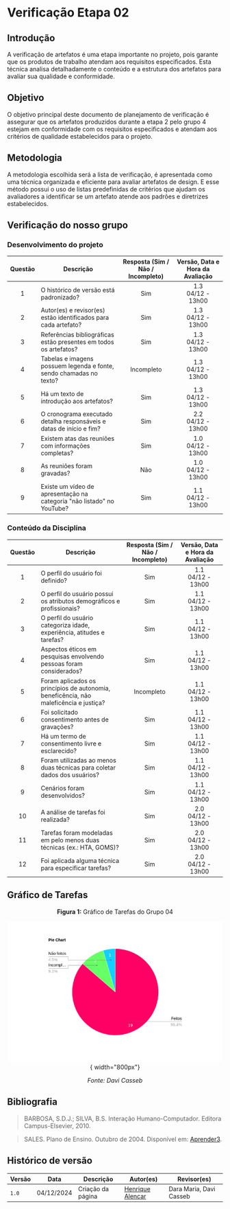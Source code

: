 # Verificação Etapa 02

## Introdução
A verificação de artefatos é uma etapa importante no projeto, pois garante que os produtos de trabalho atendam aos requisitos especificados. Esta técnica analisa detalhadamente o conteúdo e a estrutura dos artefatos para avaliar sua qualidade e conformidade.

## Objetivo
O objetivo principal deste documento de planejamento de verificação é assegurar que os artefatos produzidos durante a etapa 2 pelo grupo 4 estejam em conformidade com os requisitos especificados e atendam aos critérios de qualidade estabelecidos para o projeto. 

## Metodologia 
A metodologia escolhida será a lista de verificação, é apresentada como uma técnica organizada e eficiente para avaliar artefatos de design. E esse método possui o uso de listas predefinidas de critérios que ajudam os avaliadores a identificar se um artefato atende aos padrões e diretrizes estabelecidos. 

## Verificação do nosso grupo

### Desenvolvimento do projeto 

<center>

| **Questão** | **Descrição** | **Resposta (Sim / Não / Incompleto)** | **Versão, Data e Hora da Avaliação** |
|:-----------:|---------------|:-------------------------------------:|:------------------------------------:| 
| 1           | O histórico de versão está padronizado?              |  Sim                                     |         1.3 <br> 04/12 - 13h00                     |
| 2           | Autor(es) e revisor(es) estão identificados para cada artefato? |      Sim                          |        1.3 <br> 04/12 - 13h00                               |
| 3           | Referências bibliográficas estão presentes em todos os artefatos? |         Sim                 |               1.3 <br> 04/12 - 13h00                        |
| 4           | Tabelas e imagens possuem legenda e fonte, sendo chamadas no texto? |          Incompleto        |                  1.3 <br> 04/12 - 13h00                     |
| 5           | Há um texto de introdução aos artefatos?              |                   Sim                    |              1.3 <br> 04/12 - 13h00                         |
| 6           | O cronograma executado detalha responsáveis e datas de início e fim? |         Sim          |                    2.2 <br> 04/12 - 13h00                   |
| 7           | Existem atas das reuniões com informações completas?  |                     Sim                  |              1.0 <br> 04/12 - 13h00                         |
| 8           | As reuniões foram gravadas?                          |                  Não                     |              1.0 <br> 04/12 - 13h00                         |
| 9           | Existe um vídeo de apresentação na categoria "não listado" no YouTube? |     Sim      |                1.1 <br> 04/12 - 13h00                       |

</center>

### Conteúdo da Disciplina  

<center>

| **Questão** | **Descrição** | **Resposta (Sim / Não / Incompleto)** | **Versão, Data e Hora da Avaliação** |
|:-----------:|---------------|:-------------------------------------:|:------------------------------------:|
| 1           | O perfil do usuário foi definido?                    |                  Sim                     |             1.1 <br> 04/12 - 13h00                          |
| 2           | O perfil do usuário possui os atributos demográficos e profissionais? |    Sim   |       1.1 <br> 04/12 - 13h00                               |
| 3           | O perfil do usuário categoriza idade, experiência, atitudes e tarefas? |     Sim     |           1.1 <br> 04/12 - 13h00                           |
| 4           | Aspectos éticos em pesquisas envolvendo pessoas foram considerados? |    Sim     |            1.1 <br> 04/12 - 13h00                          |
| 5           | Foram aplicados os princípios de autonomia, beneficência, não maleficência e justiça? | Incompleto |     1.1 <br> 04/12 - 13h00                                 |
| 6           | Foi solicitado consentimento antes de gravações?      |         Sim                              |    1.1 <br> 04/12 - 13h00                                  |
| 7           | Há um termo de consentimento livre e esclarecido?     |           Sim                            |        1.1 <br> 04/12 - 13h00                              |
| 8           | Foram utilizadas ao menos duas técnicas para coletar dados dos usuários? |    Sim      |              1.1 <br> 04/12 - 13h00                        |
| 9           | Cenários foram desenvolvidos?                        |             Sim                          |     1.1 <br> 04/12 - 13h00                                 |
| 10          | A análise de tarefas foi realizada?                  |              Sim                         |        2.0 <br> 04/12 - 13h00                              |
| 11          | Tarefas foram modeladas em pelo menos duas técnicas (ex.: HTA, GOMS)? |    Sim     |              2.0 <br> 04/12 - 13h00                        |
| 12          | Foi aplicada alguma técnica para especificar tarefas? |                 Sim                      |     2.0 <br> 04/12 - 13h00                                 |

</center>

## Gráfico de Tarefas

<center>

**Figura 1:** Gráfico de Tarefas do Grupo 04

![Pie Chart das Tarefas](../../assets/verificações/grafico402.png){ width="800px"}

_Fonte: Davi Casseb_

</center>

## Bibliografia
> BARBOSA, S.D.J.; SILVA, B.S. Interação Humano-Computador. Editora Campus-Elsevier, 2010.

> SALES. Plano de Ensino. Outubro de 2004. Disponível em: <a href="hhttps://aprender3.unb.br/pluginfile.php/2972625/mod_resource/content/56/Plano_de_Ensino%20FIHC%20022024%20Turma%2001%20v1.pdf" target="_blank">Aprender3</a>.

## Histórico de versão

| Versão | Data       | Descrição                                | Autor(es)                                                                                       | Revisor(es)                                                                                                                                    |
| ------ | ---------- | ---------------------------------------- | ----------------------------------------------------------------------------------------------- | ---------------------------------------------------------------------------------------------------------------------------------------------- |
| `1.0`  | 04/12/2024 | Criação da página                     | [Henrique Alencar](https://github.com/henryqma) | Dara Maria, Davi Casseb |